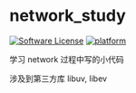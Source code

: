 # network_study
[![Software License](https://img.shields.io/badge/license-MIT-brightgreen.svg)](LICENSE)
[![platform](https://img.shields.io/badge/libuv-1.9.1-brightgreen.svg)]()


学习 network 过程中写的小代码

涉及到第三方库 libuv, libev
